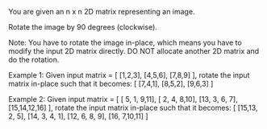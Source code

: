 You are given an n x n 2D matrix representing an image.

Rotate the image by 90 degrees (clockwise).

Note:
You have to rotate the image in-place,
which means you have to modify the input 2D matrix directly.
DO NOT allocate another 2D matrix and do the rotation.

Example 1:
    Given input matrix = 
    [
      [1,2,3],
      [4,5,6],
      [7,8,9]
    ],
    rotate the input matrix in-place such that it becomes:
    [
      [7,4,1],
      [8,5,2],
      [9,6,3]
    ]

Example 2:
    Given input matrix =
    [
      [ 5, 1, 9,11],
      [ 2, 4, 8,10],
      [13, 3, 6, 7],
      [15,14,12,16]
    ], 
    rotate the input matrix in-place such that it becomes:
    [
      [15,13, 2, 5],
      [14, 3, 4, 1],
      [12, 6, 8, 9],
      [16, 7,10,11]
    ]